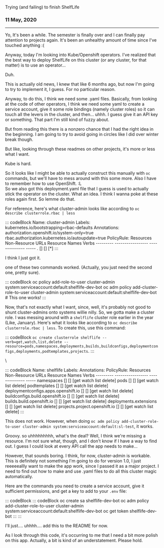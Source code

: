 Trying (and failing) to finish ShelfLife

### 11 May, 2020

------------------------------------------------------------------------

Yo, It's been a while. The semester is finally over and I can finally
pay attention to projects again. It's been an unhealthy amount of time
since I've touched anything :(

Anyway, today I'm looking into Kube/Openshift operators. I've realized
that the best way to deploy ShelfLife on this cluster (or any cluster,
for that matter) is to use an operator...

Duh.

This is actually old news, I knew that like 6 months ago, but now I'm
going to try to implement it, I guess. For no particular reason.

Anyway, to do this, I think we need some .yaml files. Basically, from
looking at the code of other operators, I think we need some yaml to
create a service account, give it some role bindings (namely cluster
roles) so it can touch all the levers in the cluster, and then... uhhh.
I guess give it an API key or something. That part I'm still kind of
fuzzy about.

But from reading this there is a nonzero chance that I had the right
idea in the beginning. I am going to try to avoid going in circles like
I did over winter break though.

But like, looking through these readmes on other projects, it's more or
less what I want.

Kube is hard.

So it looks like I might be able to actually construct this manually
with `oc` commands, but we\'ll have to mess around with this some more.
Also I have to remember how to use OpenShift. :L\
So we also got this deployment.yaml file that I guess is used to
actually stick the operator on the cluster. What an idea. I think I
wanna poke at these roles again first. So lemme do that.

For reference, here's what cluster-admin looks like according to
`oc describe clusterrole.rbac | less`

::: codeBlock
    Name:         cluster-admin
    Labels:       kubernetes.io/bootstrapping=rbac-defaults
    Annotations:  authorization.openshift.io/system-only=true
                  rbac.authorization.kubernetes.io/autoupdate=true
    PolicyRule:
      Resources  Non-Resource URLs  Resource Names  Verbs
      ---------  -----------------  --------------  -----
      *.*        []                 []              [*]
:::

I think I just got it.

one of these two commands worked. (Actually, you just need the second
one, pretty sure).

::: codeBlock
    oc policy add-role-to-user cluster-admin system:serviceaccount:default:shelflife-dev-bot
    oc adm policy add-cluster-role-to-user cluster-admin system:serviceaccount:default:shelflife-dev-bot # This one works!
:::

Now, that's not exactly what I want, since, well, it's probably not good
to shunt cluster-admins onto systems willie nilly. So, we gotta make a
cluster role. I was messing around with a `shelflife` cluster role
earlier in the year (Like, January). Here's what it looks like according
to `oc describe clusterrole.rbac | less`. To create this, use this
command:

::: codeBlock
`oc create clusterrole shelflife --verb=get,watch,list,delete --resource=pods,namespaces,deployments,builds,buildconfigs,deploymentconfigs,deployments,podtemplates,projects`.
:::

\

::: codeBlock
    Name:         shelflife
    Labels:       <none>
    Annotations:  <none>
    PolicyRule:
      Resources                            Non-Resource URLs  Resource Names  Verbs
      ---------                            -----------------  --------------  -----
      namespaces                           []                 []              [get watch list delete]
      pods                                 []                 []              [get watch list delete]
      podtemplates                         []                 []              [get watch list delete]
      deploymentconfigs.apps.openshift.io  []                 []              [get watch list delete]
      buildconfigs.build.openshift.io      []                 []              [get watch list delete]
      builds.build.openshift.io            []                 []              [get watch list delete]
      deployments.extensions               []                 []              [get watch list delete]
      projects.project.openshift.io        []                 []              [get watch list delete]
:::

This does not work. However, when doing
`oc adm policy add-cluster-role-to-user cluster-admin system:serviceaccount:default:sl-test`,
it works.

Groovy. so uhhhhhhhhh, what's the deal? Well, I think we're missing a
resource. I'm not sure what, though, and I don't know if I have a way to
find out. I guess I could look at every API call the app needs to
make...

However, that sounds boring. I think, for now, cluster-admin is
workable. This is definitely not something I'm going to do for version
1.0, I just reeeeeallly want to make the app work, since I passed it as
a major project. I need to find out how to make and use .yaml files to
do all this cluster magic automatically.

Here are the commands you need to create a service account, give it
sufficient permissions, and get a key to add to your `.env` file:

::: codeBlock
::: codeBlock
    oc create sa shelflife-dev-bot
    oc adm policy add-cluster-role-to-user cluster-admin system:serviceaccount:default:shelflife-dev-bot
    oc get token shelflife-dev-bot
:::
:::

I'll just.... uhhhh.... add this to the README for now.

As I look through this code, it's occurring to me that I need a bit more
polish on this app. Actually, a bit is kind of an understatement. Please
hold.
